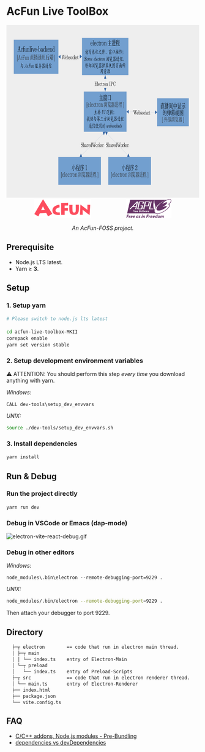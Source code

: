 # AcFun Live ToolBox
<div align="center">
  <img src="./工具箱构架说明.svg" height="450px">
</div>
<div align="center">
  <span><img src="./readme_acfunlogo.svg" height="50px"></span>
  &nbsp; &nbsp; &nbsp; &nbsp; &nbsp; &nbsp; &nbsp; &nbsp; 
  &nbsp; &nbsp; &nbsp; 
  <span><img src="./readme_agpllogo1.png" height="50px"></span>
</div>
<div align="center">
  
  *An AcFun-FOSS project.*
</div>

## Prerequisite
 * Node.js LTS latest.
 * Yarn ≥ **3**.

## Setup
### 1. Setup yarn
```sh
# Please switch to node.js lts latest

cd acfun-live-toolbox-MKII
corepack enable
yarn set version stable
```
### 2. Setup development environment variables
⚠ ATTENTION: You should perform this step *every time* you download anything with yarn.

*Windows:*
```batch
CALL dev-tools\setup_dev_envvars
```
*UNIX:*
```sh
source ./dev-tools/setup_dev_envvars.sh
```
### 3. Install dependencies
```sh
yarn install
```

## Run & Debug
### Run the project directly
```sh
yarn run dev
```
### Debug in VSCode or Emacs (dap-mode)
![electron-vite-react-debug.gif](https://github.com/electron-vite/electron-vite-react/blob/main/electron-vite-react-debug.gif?raw=true)

### Debug in other editors
*Windows:*
```batch
node_modules\.bin\electron --remote-debugging-port=9229 .
```
*UNIX:*
```sh
node_modules/.bin/electron --remote-debugging-port=9229 .
```
Then attach your debugger to port 9229.

## Directory

```
  ├─┬ electron        == code that run in electron main thread.
  │ ├─┬ main
  │ │ └── index.ts    entry of Electron-Main
  │ └─┬ preload
  │   └── index.ts    entry of Preload-Scripts
  ├─┬ src             == code that run in electron renderer thread.
  │ └── main.ts       entry of Electron-Renderer
  ├── index.html
  ├── package.json
  └── vite.config.ts
```


## FAQ
- [C/C++ addons, Node.js modules - Pre-Bundling](https://github.com/electron-vite/vite-plugin-electron-renderer#dependency-pre-bundling)
- [dependencies vs devDependencies](https://github.com/electron-vite/vite-plugin-electron-renderer#dependencies-vs-devdependencies)
